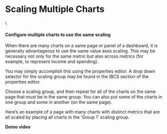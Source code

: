 # Scaling Multiple Charts

\


#### Configure multiple charts to use the same scaling <a href="#configure-multiple-charts-to-use-the-same-scaling" id="configure-multiple-charts-to-use-the-same-scaling"></a>

When there are many charts on a same page or panel of a dashboard, it is generally advantageous to use the same value axes scaling. This may be necessary not only for the same metric but also across metrics (for example, to represent income and spending).

You may simply accomplish this using the properties editor. A drop down selector for the scaling group may be found in the IBCS section of the properties editor.

Choose a scaling group, and then repeat for all of the charts on the same page that must be in the same group. You can also put some of the charts in one group and some in another (on the same page).

Here’s an example of a page with many charts with distinct metrics that are all scaled by placing all charts in the ‘Group 1’ scaling group.

**Demo video**
